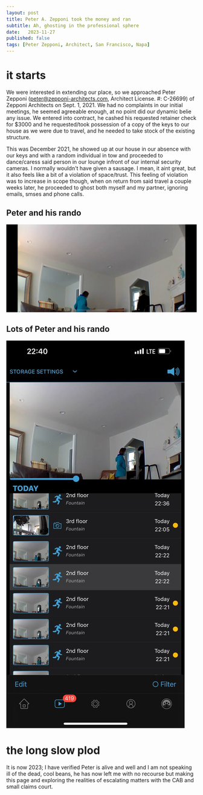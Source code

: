 ```yaml
---
layout: post
title: Peter A. Zepponi took the money and ran
subtitle: Ah, ghosting in the professional sphere
date:   2023-11-27
published: false
tags: [Peter Zepponi, Architect, San Francisco, Napa]
---
```


# it starts

We were interested in extending our place, so we approached Peter Zepponi (peter@zepponi-architects.com, Architect License. #: C-26699) of Zepponi Architects on Sept. 1, 2021. We had no complaints in our initial meetings, he seemed agreeable enough, at no point did our dynamic belie any issue. We entered into contract, he cashed his requested retainer check for $3000 and he requested/took possession of a copy of the keys to our house as we were due to travel, and he needed to take stock of the existing structure.

This was December 2021, he showed up at our house in our absence with our keys and with a random individual in tow and proceeded to dance/caress said person in our lounge infront of our internal security cameras. I normally wouldn't have given a sausage. I mean, it aint great, but it also feels like a bit of a violation of space/trust. This feeling of violation was to increase in scope though, when on return from said travel a couple weeks later, he proceeded to ghost both myself and my partner, ignoring emails, smses and phone calls.

## Peter and his rando

![Peter and his rando](/img/peter-zepponi/peter-and-rando.jpg)

## Lots of Peter and his rando
![Lots of Peter and his rando](/img/peter-zepponi/lots-of-peter-and-rando.jpg)

# the long slow plod

It is now 2023; I have verified Peter is alive and well and I am not speaking ill of the dead, cool beans, he has now left me with no recourse but making this page and exploring the realities of escalating matters with the CAB and small claims court.
